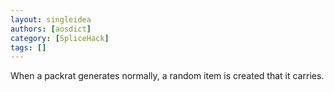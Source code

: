 ```yaml
---
layout: singleidea
authors: [aosdict]
category: [SpliceHack]
tags: []
---
```

When a packrat generates normally, a random item is created that it carries.
